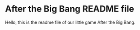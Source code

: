 After the Big Bang README file
==============================

Hello, this is the readme file of our little game After the Big Bang.
